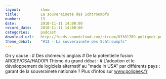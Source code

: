 ```yaml
---
layout:         show
title:          La souveraineté des Schtroumpfs
number:         13
date:           2010-11-11 14:00:00
record_date:    2010-11-11 14:00:00
categories:     podcast
download_url:   http://feeds.soundcloud.com/stream/83381789-poligeek-poligeek13.mp3
theme_debat:    "#13 - La souveraineté des Schtroumpfs"
---
```



On y cause : # Des chômeurs anglais # De la potentielle fusion ARCEP/CSA/HADOPI Thème du grand débat : # L’adoption et le développement de logiciels alternatif au "made in USA" par différents pays : garant de la souveraineté nationale ? Plus d'infos sur www.poligeek.fr

